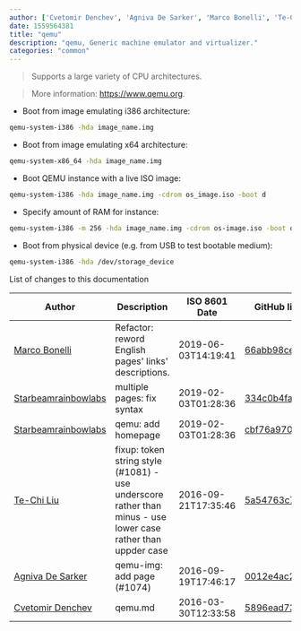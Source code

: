 ```yaml
---
author: ['Cvetomir Denchev', 'Agniva De Sarker', 'Marco Bonelli', 'Te-Chi Liu', 'Starbeamrainbowlabs']
date: 1559564381
title: "qemu"
description: "qemu, Generic machine emulator and virtualizer."
categories: "common"
---
```

> Supports a large variety of CPU architectures.

> More information: <https://www.qemu.org>.

- Boot from image emulating i386 architecture:

```bash
qemu-system-i386 -hda image_name.img
```

- Boot from image emulating x64 architecture:

```bash
qemu-system-x86_64 -hda image_name.img
```

- Boot QEMU instance with a live ISO image:

```bash
qemu-system-i386 -hda image_name.img -cdrom os_image.iso -boot d
```

- Specify amount of RAM for instance:

```bash
qemu-system-i386 -m 256 -hda image_name.img -cdrom os-image.iso -boot d
```

- Boot from physical device (e.g. from USB to test bootable medium):

```bash
qemu-system-i386 -hda /dev/storage_device
```
List of changes to this documentation


Author | Description | ISO 8601 Date | GitHub link
------|-----|-----|-----
[Marco Bonelli](mailto:marco@mebeim.net) | Refactor: reword English pages' links' descriptions. | 2019-06-03T14:19:41 | [66abb98ce935](https://github.com/tldr-pages/tldr/commit/66abb98ce935c0f4516bf30c4d6da72180d5a3ab)
[Starbeamrainbowlabs](mailto:sbrl@starbeamrainbowlabs.com) | multiple pages: fix syntax | 2019-02-03T01:28:36 | [334c0b4fa3ea](https://github.com/tldr-pages/tldr/commit/334c0b4fa3ea6f24c50d62061db9075125cc608b)
[Starbeamrainbowlabs](mailto:sbrl@starbeamrainbowlabs.com) | qemu: add homepage | 2019-02-03T01:28:36 | [cbf76a9706f7](https://github.com/tldr-pages/tldr/commit/cbf76a9706f710c3a4bcc9453a1162bc97b6b386)
[Te-Chi Liu](mailto:liuderchi@gmail.com) | fixup: token string style (#1081) - use underscore rather than minus - use lower case rather than uppder case | 2016-09-21T17:35:46 | [5a54763c72d1](https://github.com/tldr-pages/tldr/commit/5a54763c72d1ed1b6eb5dbf195ee547527afc608)
[Agniva De Sarker](mailto:agnivade@yahoo.co.in) | qemu-img: add page (#1074) | 2016-09-19T17:46:17 | [0012e4ac2d46](https://github.com/tldr-pages/tldr/commit/0012e4ac2d464715c42e24658f904ca5aaf2c40c)
[Cvetomir Denchev](mailto:cvetomir_denchev@abv.bg) | qemu.md | 2016-03-30T12:33:58 | [5896ead73db5](https://github.com/tldr-pages/tldr/commit/5896ead73db545f80039d01ccc968a12dd9e9b54)

